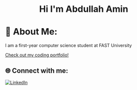 <h1 align="center">Hi I'm Abdullah Amin</h1>

# 💫 About Me:
I am a first-year computer science student at FAST University

[Check out my coding portfolio!](https://abdullahamin231.github.io/portfolio)

## 🌐 Connect with me:
[![LinkedIn](https://img.shields.io/badge/LinkedIn-%230077B5.svg?logo=linkedin&logoColor=white)](https://www.linkedin.com/in/abdullahamin231/)
